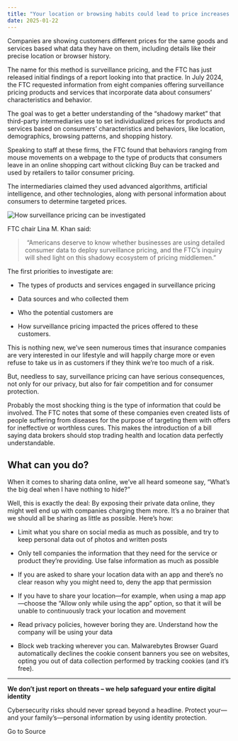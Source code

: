 ```yaml
---
title: "Your location or browsing habits could lead to price increases when buying online"
date: 2025-01-22
---
```


Companies are showing customers different prices for the same goods and services based what data they have on them, including details like their precise location or browser history.

The name for this method is surveillance pricing, and the FTC has just released initial findings of a report looking into that practice. In July 2024, the FTC requested information from eight companies offering surveillance pricing products and services that incorporate data about consumers’ characteristics and behavior.

The goal was to get a better understanding of the “shadowy market” that third-party intermediaries use to set individualized prices for products and services based on consumers’ characteristics and behaviors, like location, demographics, browsing patterns, and shopping history.

Speaking to staff at these firms, the FTC found that behaviors ranging from mouse movements on a webpage to the type of products that consumers leave in an online shopping cart without clicking Buy can be tracked and used by retailers to tailor consumer pricing.

The intermediaries claimed they used advanced algorithms, artificial intelligence, and other technologies, along with personal information about consumers to determine targeted prices.

![How surveillance pricing can be investigated](https://www.malwarebytes.com/wp-content/uploads/sites/2/2025/01/surveillance-proicing.jpg)

FTC chair Lina M. Khan said:

>  “Americans deserve to know whether businesses are using detailed consumer data to deploy surveillance pricing, and the FTC’s inquiry will shed light on this shadowy ecosystem of pricing middlemen.”

The first priorities to investigate are:

- The types of products and services engaged in surveillance pricing

- Data sources and who collected them

- Who the potential customers are

- How surveillance pricing impacted the prices offered to these customers.

This is nothing new, we’ve seen numerous times that insurance companies are very interested in our lifestyle and will happily charge more or even refuse to take us in as customers if they think we’re too much of a risk.

But, needless to say, surveillance pricing can have serious consequences, not only for our privacy, but also for fair competition and for consumer protection.

Probably the most shocking thing is the type of information that could be involved. The FTC notes that some of these companies even created lists of people suffering from diseases for the purpose of targeting them with offers for ineffective or worthless cures. This makes the introduction of a bill saying data brokers should stop trading health and location data perfectly understandable.

## What can you do?

When it comes to sharing data online, we’ve all heard someone say, “What’s the big deal when I have nothing to hide?”

Well, this is exactly the deal: By exposing their private data online, they might well end up with companies charging them more. It’s a no brainer that we should all be sharing as little as possible. Here’s how:

- Limit what you share on social media as much as possible, and try to keep personal data out of photos and written posts

- Only tell companies the information that they need for the service or product they’re providing. Use false information as much as possible

- If you are asked to share your location data with an app and there’s no clear reason why you might need to, deny the app that permission

- If you have to share your location—for example, when using a map app—choose the “Allow only while using the app” option, so that it will be unable to continuously track your location and movement

- Read privacy policies, however boring they are. Understand how the company will be using your data

- Block web tracking wherever you can. Malwarebytes Browser Guard automatically declines the cookie consent banners you see on websites, opting you out of data collection performed by tracking cookies (and it’s free).

* * *

**We don’t just report on threats – we help safeguard your entire digital identity**

Cybersecurity risks should never spread beyond a headline. Protect your—and your family’s—personal information by using identity protection.

Go to Source
